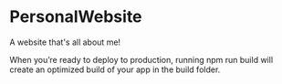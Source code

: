 # PersonalWebsite
A website that's all about me!

When you’re ready to deploy to production, running npm run build will create an optimized build of your app in the build folder. 



